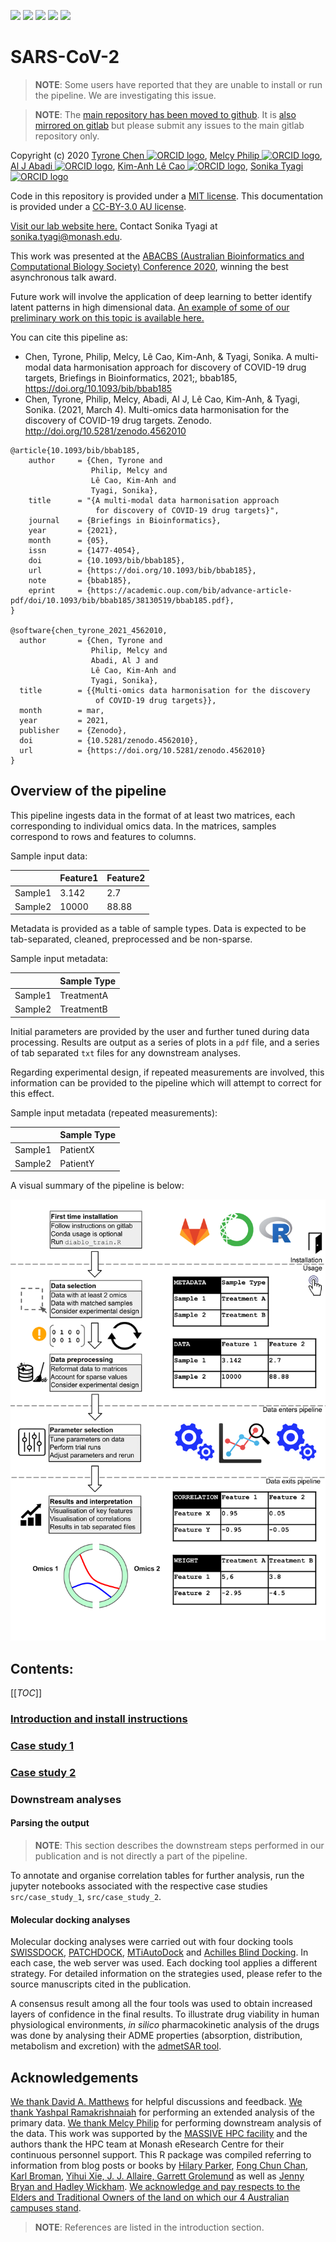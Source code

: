[![](https://flat.badgen.net/badge/DOI/10.5281%2Fzenodo.4562010/green?scale=1.5)](https://doi.org/10.5281/zenodo.4562010)
[![](https://flat.badgen.net/badge/license/MIT/cyan?scale=1.5)](https://opensource.org/licenses/MIT)
[![](https://flat.badgen.net/docker/size/tyronechen/multiomics/1.0.0/amd64?scale=1.5&color=black)](https://hub.docker.com/repository/docker/tyronechen/multiomics)
[![](https://flat.badgen.net/badge/icon/gitlab?icon=gitlab&label&color=orange&scale=1.5)](https://gitlab.com/tyagilab/sars-cov-2)
[![](https://flat.badgen.net/badge/icon/@tyagilab?icon=twitter&label&scale=1.5)](https://twitter.com/tyagilab)

# SARS-CoV-2

> **NOTE**: Some users have reported that they are unable to install or run the pipeline. We are investigating this issue.

> **NOTE**: The [main repository has been moved to github](https://github.com/tyronechen/SARS-CoV-2). It is [also mirrored on gitlab](https://gitlab.com/tyagilab/sars-cov-2) but please submit any issues to the main gitlab repository only.

Copyright (c) 2020 <a href="https://orcid.org/0000-0002-9207-0385">Tyrone Chen <img alt="ORCID logo" src="https://info.orcid.org/wp-content/uploads/2019/11/orcid_16x16.png" width="16" height="16" /></a>, <a href="https://orcid.org/0000-0002-0827-866X">Melcy Philip <img alt="ORCID logo" src="https://info.orcid.org/wp-content/uploads/2019/11/orcid_16x16.png" width="16" height="16" /></a>, <a href="https://orcid.org/0000-0002-4146-2848">Al J Abadi <img alt="ORCID logo" src="https://info.orcid.org/wp-content/uploads/2019/11/orcid_16x16.png" width="16" height="16" /></a>, <a href="https://orcid.org/0000-0003-3923-1116">Kim-Anh Lê Cao <img alt="ORCID logo" src="https://info.orcid.org/wp-content/uploads/2019/11/orcid_16x16.png" width="16" height="16" /></a>, <a href="https://orcid.org/0000-0003-0181-6258">Sonika Tyagi <img alt="ORCID logo" src="https://info.orcid.org/wp-content/uploads/2019/11/orcid_16x16.png" width="16" height="16" /></a>

Code in this repository is provided under a [MIT license](https://opensource.org/licenses/MIT). This documentation is provided under a [CC-BY-3.0 AU license](https://creativecommons.org/licenses/by/3.0/au/).

[Visit our lab website here.](https://bioinformaticslab.erc.monash.edu/) Contact Sonika Tyagi at [sonika.tyagi@monash.edu](mailto:sonika.tyagi@monash.edu).

This work was presented at the [ABACBS (Australian Bioinformatics and Computational Biology Society) Conference 2020](https://doi.org/10.7490/F1000RESEARCH.1118362.1), winning the best asynchronous talk award.

Future work will involve the application of deep learning to better identify latent patterns in high dimensional data. [An example of some of our preliminary work on this topic is available here.](https://gitlab.com/tyagilab/integrativeepigenomics)

You can cite this pipeline as:

- Chen, Tyrone, Philip, Melcy, Lê Cao, Kim-Anh, & Tyagi, Sonika. A multi-modal data harmonisation approach for discovery of COVID-19 drug targets, Briefings in Bioinformatics, 2021;, bbab185, https://doi.org/10.1093/bib/bbab185
- Chen, Tyrone, Philip, Melcy, Abadi, Al J, Lê Cao, Kim-Anh, & Tyagi, Sonika. (2021, March 4). Multi-omics data harmonisation for the discovery of COVID-19 drug targets. Zenodo. http://doi.org/10.5281/zenodo.4562010

```
@article{10.1093/bib/bbab185,
    author     = {Chen, Tyrone and
                  Philip, Melcy and
                  Lê Cao, Kim-Anh and
                  Tyagi, Sonika},
    title      = "{A multi-modal data harmonisation approach
                   for discovery of COVID-19 drug targets}",
    journal    = {Briefings in Bioinformatics},
    year       = {2021},
    month      = {05},
    issn       = {1477-4054},
    doi        = {10.1093/bib/bbab185},
    url        = {https://doi.org/10.1093/bib/bbab185},
    note       = {bbab185},
    eprint     = {https://academic.oup.com/bib/advance-article-pdf/doi/10.1093/bib/bbab185/38130519/bbab185.pdf},
}

@software{chen_tyrone_2021_4562010,
  author       = {Chen, Tyrone and
                  Philip, Melcy and
                  Abadi, Al J and
                  Lê Cao, Kim-Anh and
                  Tyagi, Sonika},
  title        = {{Multi-omics data harmonisation for the discovery
                   of COVID-19 drug targets}},
  month        = mar,
  year         = 2021,
  publisher    = {Zenodo},
  doi          = {10.5281/zenodo.4562010},
  url          = {https://doi.org/10.5281/zenodo.4562010}
}
```

## Overview of the pipeline

This pipeline ingests data in the format of at least two matrices, each corresponding to individual omics data. In the matrices, samples correspond to rows and features to columns.

Sample input data:

|                 | Feature1         | Feature2         |
|-----------------|------------------|------------------|
| Sample1         | 3.142            | 2.7              |
| Sample2         | 10000            | 88.88            |

Metadata is provided as a table of sample types. Data is expected to be tab-separated, cleaned, preprocessed and be non-sparse.

Sample input metadata:

|                 | Sample Type      |
|-----------------|------------------|
| Sample1         | TreatmentA       |
| Sample2         | TreatmentB       |

Initial parameters are provided by the user and further tuned during data processing. Results are output as a series of plots in a `pdf` file, and a series of tab separated `txt` files for any downstream analyses.

Regarding experimental design, if repeated measurements are involved, this information can be provided to the pipeline which will attempt to correct for this effect.

Sample input metadata (repeated measurements):

|                 | Sample Type      |
|-----------------|------------------|
| Sample1         | PatientX         |
| Sample2         | PatientY         |

A visual summary of the pipeline is below:

![Flowchart describing the input, processing steps and output of the pipeline](images/pipeline_technical_notes.png)

## Contents:

[[_TOC_]]

### [Introduction and install instructions](introduction.md)

### [Case study 1](case_study_1.md)

### [Case study 2](case_study_2.md)

### Downstream analyses

#### Parsing the output

> **NOTE**: This section describes the downstream steps performed in our publication and is not directly a part of the pipeline.

To annotate and organise correlation tables for further analysis, run the jupyter notebooks associated with the respective case studies `src/case_study_1`, `src/case_study_2`.

#### Molecular docking analyses

Molecular docking analyses were carried out with four docking tools [SWISSDOCK](http://www.swissdock.ch/), [PATCHDOCK](https://bioinfo3d.cs.tau.ac.il/PatchDock/), [MTiAutoDock](https://bioserv.rpbs.univ-paris-diderot.fr/services/MTiOpenScreen/) and [Achilles Blind Docking](https://bio-hpc.ucam.edu/achilles/). In each case, the web server was used. Each docking tool applies a different strategy. For detailed information on the strategies used, please refer to the source manuscripts cited in the publication.

A consensus result among all the four tools was used to obtain increased layers of confidence in the final results. To illustrate drug viability in human physiological environments, *in silico* pharmacokinetic analysis of the drugs was done by analysing their ADME properties (absorption, distribution, metabolism and excretion) with the [admetSAR tool](http://lmmd.ecust.edu.cn/admetsar2/).

## Acknowledgements

[We thank David A. Matthews](https://orcid.org/0000-0003-4611-8795) for helpful discussions and feedback. [We thank Yashpal Ramakrishnaiah](https://orcid.org/0000-0002-2213-8348) for performing an extended analysis of the primary data. [We thank Melcy Philip](https://orcid.org/0000-0002-0827-866X) for performing downstream analysis of the data. This work was supported by the [MASSIVE HPC facility](www.massive.org.au) and the authors thank the HPC team at Monash eResearch Centre for their continuous personnel support. This R package was compiled referring to information from blog posts or books by [Hilary Parker](https://hilaryparker.com/2014/04/29/writing-an-r-package-from-scratch/), [Fong Chun Chan](https://tinyheero.github.io/jekyll/update/2015/07/26/making-your-first-R-package.html), [Karl Broman](https://kbroman.org/pkg_primer/pages/data.html), [Yihui Xie, J. J. Allaire, Garrett Grolemund](https://bookdown.org/yihui/rmarkdown/) as well as [Jenny Bryan and Hadley Wickham](https://r-pkgs.org/). [We acknowledge and pay respects to the Elders and Traditional Owners of the land on which our 4 Australian campuses stand](https://www.monash.edu/indigenous-australians/about-us/recognising-traditional-owners).

> **NOTE**: References are listed in the introduction section.

